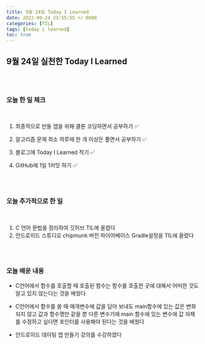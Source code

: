 ```yaml
---
title: 9월 24일 Today I Learned
date: 2022-09-24 23:55:55 +/-0000
categories: [TIL]
tags: [today i learned]
toc: true
---
```


## 9월 24일 실천한 Today I Learned

<br><br>

### 오늘 한 일 체크
<br>

1. 최종적으로 만들 앱을 위해 클론 코딩하면서 공부하기 ✅

2. 알고리즘 문제 최소 하루에 한 개 이상은 풀면서 공부하기 ✅

3. 블로그에 Today I Learned 적기 ✅

4. GitHub에 1일 1커밋 하기 ✅

<br><br>

### 오늘 추가적으로 한 일
<br>

1. C 언어 문법을 정리하여 깃허브 TIL에 올렸다
1. 안드로이드 스튜디오 chipmunk 버전 파이어베이스 Gradle설정을 TIL에 올렸다

<br><br>

### 오늘 배운 내용

* C언어에서 함수를 호출할 때 호출된 함수는 함수를 호출한 곳에 대해서 어떠한 것도 알고 있지 않는다는 것을 배웠다

* C언어에서 함수를 쓸 때 매개변수에 값을 담아 보내도
main함수에 있는 값은 변화되지 않고 값과 함수명만 같을 뿐
다른 변수기에 main 함수에 있는 변수에 값 자체를 수정하고
싶다면 포인터를 사용해야 된다는 것을 배웠다

* 안드로이드 데이팅 앱 만들기 강의를 수강하였다








